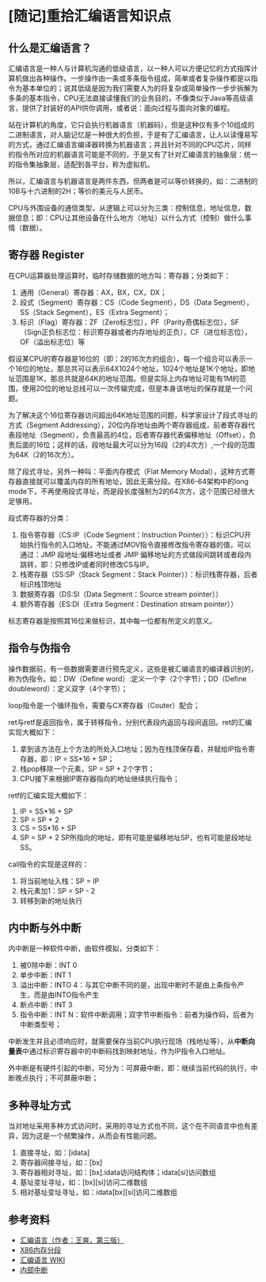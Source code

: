 # [随记]重拾汇编语言知识点


## 什么是汇编语言？

汇编语言是一种人与计算机沟通的低级语言，以一种人可以方便记忆的方式指挥计算机做出各种操作。一步操作由一条或多条指令组成，简单或者复杂操作都是以指令为基本单位的；说其低级是因为我们需要人为的将复杂或简单操作一步步拆解为多条的基本指令，CPU无法直接读懂我们的业务目的，不像类似于Java等高级语言，提供了封装好的API供你调用，或者说：面向过程与面向对象的编程。

站在计算机的角度，它只会执行机器语言（机器码），但是这种仅有多个10组成的二进制语言，对人脑记忆是一种很大的负担，于是有了汇编语言，让人以读懂易写的方式，通过汇编语言编译器转换为机器语言；并且针对不同的CPU芯片，同样的指令所对应的机器语言可能是不同的，于是又有了针对汇编语言的抽象层：统一的指令集抽象层，适配到各平台，称为虚拟机。

所以，汇编语言与机器语言是两件东西，但两者是可以等价转换的，如：二进制的10B与十六进制的2H；等价的美元与人民币。

CPU与外围设备的通信类型，从逻辑上可以分为三类：控制信息，地址信息，数据信息；即：CPU让其他设备在什么地方（地址）以什么方式（控制）做什么事情（数据）。


## 寄存器 Register

在CPU运算器处理运算时，临时存储数据的地方叫：寄存器；分类如下：

1. 通用（General）寄存器：AX，BX，CX，DX；
2. 段式（Segment）寄存器：CS（Code Segment），DS（Data Segment），SS（Stack Segment），ES（Extra Segment）；
3. 标识（Flag）寄存器：ZF（Zero标志位），PF（Parity奇偶标志位），SF（Sign正负标志位：标识寄存器或者内存地址的正负），CF（进位标志位），OF（溢出标志位）等

假设某CPU的寄存器是16位的（即：2的16次方的组合），每一个组合可以表示一个16位的地址，那总共可以表示64X1024个地址，1024个地址是1K个地址，即地址范围是1K，那总共就是64K的地址范围。但是实际上内存地址可能有1M的范围，使用20位的地址总线可以一次传输完成，但是本身该地址的保存就是一个问题。

为了解决这个16位寄存器访问超出64K地址范围的问题，科学家设计了段式寻址的方式（Segment Addressing），20位内存地址由两个寄存器组成，前者寄存器代表段地址（Segment），负责最高的4位，后者寄存器代表偏移地址（Offset），负责后面的16位；这样的话，段地址最大可以分为16段（2的4次方）,一个段的范围为64K（2的16次方）。

除了段式寻址，另外一种叫：平面内存模式（Flat Memory Modal），这种方式寄存器直接就可以覆盖内存的所有地址，因此无需分段。在X86-64架构中的long mode下，不再使用段式寻址，而是段长度强制为2的64次方，这个范围已经很大足够用。

段式寄存器的分类：

1. 指令寄存器（CS:IP（Code Segment：Instruction Pointer））：标识CPU开始执行指令的入口地址，不能通过MOV指令直接修改指令寄存器的值，可以通过：JMP 段地址:偏移地址或者 JMP 偏移地址的方式做段间跳转或者段内跳转，即：只修改IP或者同时修改CS与IP。
2. 栈寄存器（SS:SP（Stack Segment：Stack Pointer））：标识栈寄存器，后者标识栈顶地址
3. 数据寄存器（DS:SI（Data Segment：Source stream pointer））
4. 额外寄存器（ES:DI（Extra Segment：Destination stream pointer））

标志寄存器是按照其16位来做标识，其中每一位都有所定义的意义。


## 指令与伪指令

操作数据前，有一些数据需要进行预先定义，这些是被汇编语言的编译器识别的，称为伪指令。如：DW（Define word）:定义一个字（2个字节）；DD（Define doubleword）：定义双字（4个字节）；

loop指令是一个循环指令，需要与CX寄存器（Couter）配合；

ret与retf是返回指令，属于转移指令，分别代表段内返回与段间返回。ret的汇编实现大概如下：

1. 拿到该方法在上个方法的所处入口地址；因为在栈顶保存着，并赋给IP指令寄存器，即：IP = SS*16 + SP；
2. 栈pop移除一个元素，SP = SP + 2个字节；
3. CPU接下来根据IP寄存器指向的地址继续执行指令；

retf的汇编实现大概如下：
1. IP = SS*16 + SP
2. SP = SP + 2
3. CS = SS*16 + SP
4. SP = SP + 2
SP所指向的地址，即有可能是偏移地址SP，也有可能是段地址SS。

call指令的实现是这样的：
1. 将当前地址入栈：SP = IP
2. 栈元素加1：SP = SP - 2
3. 转移到新的地址执行


## 内中断与外中断

内中断是一种软件中断，由软件模拟，分类如下：
1. 被0除中断：INT 0
2. 单步中断：INT 1
3. 溢出中断：INTO 4：与其它中断不同的是，出现中断时不是由上条指令产生，而是由INTO指令产生
4. 断点中断：INT 3
5. 指令中断：INT N：软件中断调用；双字节中断指令：前者为操作码，后者为中断类型号；

中断发生并且必须响应时，就需要保存当前CPU执行现场（栈地址等），从**中断向量表**中通过标识寄存器中的中断码找到映射地址，作为IP指令入口地址。

外中断是有硬件引起的中断，可分为：可屏蔽中断，即：继续当前代码的执行，中断晚点执行；不可屏蔽中断；


## 多种寻址方式

当对地址采用多种方式访问时，采用的寻址方式也不同，这个在不同语言中也有差异，因为这是一个频繁操作，从而会有性能问题。

1. 直接寻址，如：[idata]
2. 寄存器间接寻址，如：[bx]
3. 寄存器相对寻址，如：[bx].idata访问结构体；idata[si]访问数组
4. 基址变址寻址，如：[bx][si]访问二维数组
5. 相对基址变址寻址，如：idata[bx][si]访问二维数组





## 参考资料

- [汇编语言（作者：王爽，第三版）](https://book.douban.com/subject/1215178/)
- [X86内存分段](https://en.wikipedia.org/wiki/X86_memory_segmentation)
- [汇编语言 WIKI](https://en.wikipedia.org/wiki/Assembly_language)
- [内部中断](http://baike.baidu.com/item/%E5%86%85%E9%83%A8%E4%B8%AD%E6%96%AD)
